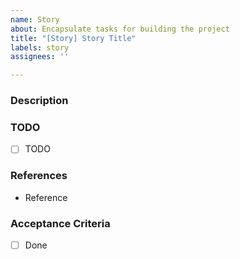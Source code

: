 ```yaml
---
name: Story
about: Encapsulate tasks for building the project
title: "[Story] Story Title"
labels: story
assignees: ''

---
```


### Description
<!-- brief description of what this story will accomplish -->

### TODO
<!-- TODO list in check list form -->
- [ ] TODO

### References
<!-- list of references to help perform the TODOs -->
- Reference

### Acceptance Criteria
<!-- these must be met for the story to be considered finished -->
- [ ] Done
